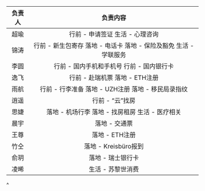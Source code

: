 | **负责人** |                       **负责内容**                       |
| :-----: | :--------------------------------------------------: |
|    超瑜   |                行前 - 申请签证&#xA;生活 - 心理咨询               |
|    锦涛   | 行前 - 新生包寄存&#xA;落地 - 电话卡&#xA;落地 - 保险及豁免&#xA;生活 - 学联服务 |
|    李圆   |             行前 - 国内手机和手机号&#xA;行前 - 国内银行卡             |
|    逸飞   |               行前 - 赴瑞机票&#xA;落地 - ETH注册               |
|    雨航   |       行前 - 行李准备&#xA;落地 - UZH注册&#xA;落地 - 移民局录指纹       |
|    逍遥   |                      行前 - “云”找房                      |
|    思婕   |         落地 - 机场行李&#xA;落地 - 找房租房&#xA;生活 - 医疗相关        |
|    晨宇   |                       落地 - 交通票                       |
|    王尊   |                      落地 - ETH注册                      |
|    竹仝   |                   落地 - Kreisbüro报到                   |
|    俞玥   |                      落地 - 瑞士银行卡                      |
|    凌晞   |                      生活 - 苏黎世消费                      |

^
